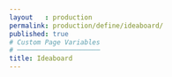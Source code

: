 ```yaml
---
layout   : production
permalink: production/define/ideaboard/
published: true
# Custom Page Variables
# ─────────────────────
title: Ideaboard
---
```

